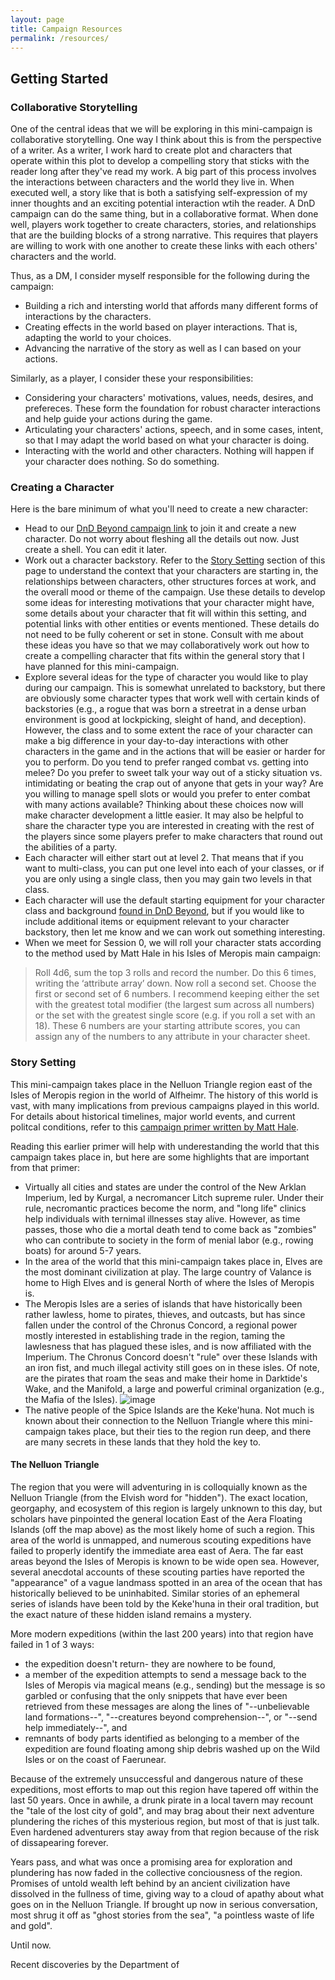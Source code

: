```yaml
---
layout: page
title: Campaign Resources
permalink: /resources/
---
```


## Getting Started
### Collaborative Storytelling
One of the central ideas that we will be exploring in this mini-campaign is collaborative storytelling. One way I think about this is from the perspective of a writer. As a writer, I work hard to create plot and characters that operate within this plot to develop a compelling story that sticks with the reader long after they've read my work. A big part of this process involves the interactions between characters and the world they live in. When executed well, a story like that is both a satisfying self-expression of my inner thoughts and an exciting potential interaction wtih the reader. A DnD campaign can do the same thing, but in a collaborative format. When done well, players work together to create characters, stories, and relationships that are the building blocks of a strong narrative. This requires that players are willing to work with one another to create these links with each others' characters and the world. 

Thus, as a DM, I consider myself responsible for the following during the campaign:
- Building a rich and intersting world that affords many different forms of interactions by the characters.
- Creating effects in the world based on player interactions. That is, adapting the world to your choices.
- Advancing the narrative of the story as well as I can based on your actions.

Similarly, as a player, I consider these your responsibilities:
- Considering your characters' motivations, values, needs, desires, and prefereces. These form the foundation for robust character interactions and help guide your actions during the game. 
- Articulating your characters' actions, speech, and in some cases, intent, so that I may adapt the world based on what your character is doing. 
- Interacting with the world and other characters. Nothing will happen if your character does nothing. So do something. 

### Creating a Character
Here is the bare minimum of what you'll need to create a new character:
- Head to our [DnD Beyond campaign link](https://ddb.ac/campaigns/join/2409669417393835) to join it and create a new character. Do not worry about fleshing all the details out now. Just create a shell. You can edit it later. 
- Work out a character backstory. Refer to the [Story Setting](#story-setting) section of this page to understand the context that your characters are starting in, the relationships between characters, other structures forces at work, and the overall mood or theme of the campaign. Use these details to develop some ideas for interesting motivations that your character might have, some details about your character that fit will within this setting, and potential links with other entities or events mentioned. These details do not need to be fully coherent or set in stone. Consult with me about these ideas you have so that we may collaboratively work out how to create a compelling character that fits within the general story that I have planned for this mini-campaign.
- Explore several ideas for the type of character you would like to play during our campaign. This is somewhat unrelated to backstory, but there are obviously some character types that work well with certain kinds of backstories (e.g., a rogue that was born a streetrat in a dense urban environment is good at lockpicking, sleight of hand, and deception). However, the class and to some extent the race of your character can make a big difference in your day-to-day interactions with other characters in the game and in the actions that will be easier or harder for you to perform. Do you tend to prefer ranged combat vs. getting into melee? Do you prefer to sweet talk your way out of a sticky situation vs. intimidating or beating the crap out of anyone that gets in your way? Are you willing to manage spell slots or would you prefer to enter combat with many actions available? Thinking about these choices now will make character development a little easier. It may also be helpful to share the character type you are interested in creating with the rest of the players since some players prefer to make characters that round out the abilities of a party.
- Each character will either start out at level 2. That means that if you want to multi-class, you can put one level into each of your classes, or if you are only using a single class, then you may gain two levels in that class. 
- Each character will use the default starting equipment for your character class and background [found in DnD Beyond](https://www.dndbeyond.com/classes), but if you would like to include additional items or equipment relevant to your character backstory, then let me know and we can work out something interesting. 
- When we meet for Session 0, we will roll your character stats according to the method used by Matt Hale in his Isles of Meropis main campaign: 
> Roll 4d6, sum the top 3 rolls and record the number. Do this 6 times, writing the ‘attribute array’ down. Now roll a second set. Choose the first or second set of 6 numbers. I recommend keeping either the set with the greatest total modifier (the largest sum across all numbers) or the set with the greatest single score (e.g. if you roll a set with an 18). These 6 numbers are your starting attribute scores, you can assign any of the numbers to any attribute in your character sheet.

### Story Setting
This mini-campaign takes place in the Nelluon Triangle region east of the Isles of Meropis region in the world of Alfheimr. The history of this world is vast, with many implications from previous campaigns played in this world. For details about historical timelines, major world events, and current politcal conditions, refer to this [campaign primer written by Matt Hale](https://github.com/chrysalise/dnd-mini-campaign/blob/f1bf417fdf284e90607bf56ead8f71177d873497/dnd-uno-primer-campaign.pdf). 

Reading this earlier primer will help with underestanding the world that this campaign takes place in, but here are some highlights that are important from that primer:
- Virtually all cities and states are under the control of the New Arklan Imperium, led by Kurgal, a necromancer Litch supreme ruler. Under their rule, necromantic practices become the norm, and "long life" clinics help individuals with ternimal illnesses stay alive. However, as time passes, those who die a mortal death tend to come back as "zombies" who can contribute to society in the form of menial labor (e.g., rowing boats) for around 5-7 years. 
- In the area of the world that this mini-campaign takes place in, Elves are the most dominant civilization at play. The large country of Valance is home to High Elves and is general North of where the Isles of Meropis is. 
- The Meropis Isles are a series of islands that have historically been rather lawless, home to pirates, thieves, and outcasts, but has since fallen under the control of the Chronus Concord, a regional power mostly interested in establishing trade in the region, taming the lawlesness that has plagued these isles, and is now affiliated with the Imperium. The Chronus Concord doesn't "rule" over these Islands with an iron fist, and much illegal activity still goes on in these isles. Of note, are the pirates that roam the seas and make their home in Darktide's Wake, and the Manifold, a large and powerful criminal organization (e.g., the Mafia of the Isles).
![image](https://raw.githubusercontent.com/chrysalise/dnd-mini-campaign/master/images/meropis_isles.png)
- The native people of the Spice Islands are the Keke'huna. Not much is known about their connection to the Nelluon Triangle where this mini-campaign takes place, but their ties to the region run deep, and there are many secrets in these lands that they hold the key to.

#### The Nelluon Triangle
The region that you were will adventuring in is colloquially known as the Nelluon Triangle (from the Elvish word for "hidden"). The exact location, georgaphy, and ecosystem of this region is largely unknown to this day, but scholars have pinpointed the general location East of the Aera Floating Islands (off the map above) as the most likely home of such a region. This area of the world is unmapped, and numerous scouting expeditions have failed to properly identify the immediate area east of Aera. The far east areas beyond the Isles of Meropis is known to be wide open sea. However, several anecdotal accounts of these scouting parties have reported the "appearance" of a vague landmass spotted in an area of the ocean that has historically believed to be uninhabited. Similar stories of an ephemeral series of islands have been told by the Keke'huna in their oral tradition, but the exact nature of these hidden island remains a mystery. 

More modern expeditions (within the last 200 years) into that region have failed in 1 of 3 ways:
- the expedition doesn't return- they are nowhere to be found,
- a member of the expedition attempts to send a message back to the Isles of Meropis via magical means (e.g., sending) but the message is so garbled or confusing that the only snippets that have ever been retrieved from these messages are along the lines of "--unbelievable land formations--", "--creatures beyond comprehension--", or "--send help immediately--", and 
- remnants of body parts identified as belonging to a member of the expedition are found floating among ship debris washed up on the Wild Isles or on the coast of Faerunear. 

Because of the extremely unsuccessful and dangerous nature of these expeditions, most efforts to map out this region have tapered off within the last 50 years. Once in awhile, a drunk pirate in a local tavern may recount the "tale of the lost city of gold", and may brag about their next adventure plundering the riches of this mysterious region, but most of that is just talk. Even hardened adventurers stay away from that region because of the risk of dissapearing forever.

Years pass, and what was once a promising area for exploration and plundering has now faded in the collective conciousness of the region. Promises of untold wealth left behind by an ancient civilization have dissolved in the fullness of time, giving way to a cloud of apathy about what goes on in the Nelluon Triangle. If brought up now in serious conversation, most shrug it off as "ghost stories from the sea", "a pointless waste of life and gold". 

Until now. 

Recent discoveries by the Department of
